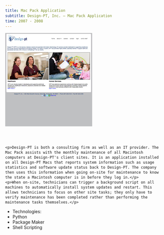 ```yaml
---
title: Mac Pack Application
subtitle: Design-PT, Inc. – Mac Pack Application
time: 2007 - 2008
---
```


<img src='/images/design-pt.jpg' alt='Design-PT, Inc.' />
<aside>
    <header></header>
    
    <p>Design-PT is both a consulting firm as well as an IT provider. The Mac Pack assists with the monthly maintenance of all Macintosh computers at Design-PT's client sites. It is an application installed on all Design-PT Macs that reports system information such as usage statistics and software update status back to Design-PT. The company then uses this information when going on-site for maintenance to know the state a Macintosh computer is in before they log in.</p>
    <p>When on-site, technicians can trigger a background script on all machines to automatically install system updates and restart. This allows technicians to focus on other site tasks; they only have to verify maintenance has been completed rather than performing the maintenance tasks themselves.</p>
</aside>
<ul class='mediums'>
    <li>Technologies:</li>
    <li class='Python'>Python</li>
    <li class="PackageMaker">Package Maker</li>
    <li class="Unix">Shell Scripting</li>
</ul>